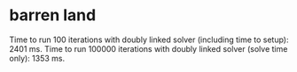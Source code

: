 # barren land

Time to run 100 iterations with doubly linked solver (including time to setup): 2401 ms.
Time to run 100000 iterations with doubly linked solver (solve time only): 1353 ms.


